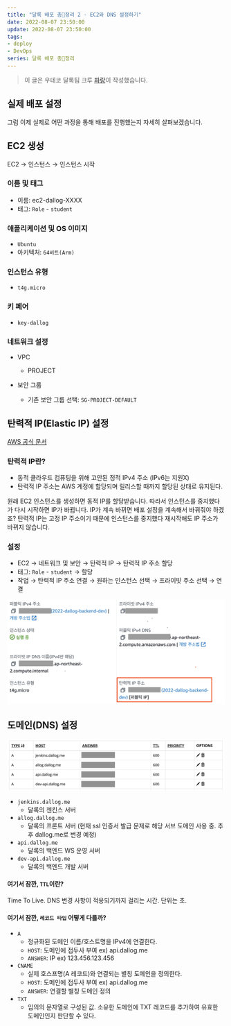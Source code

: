 ```yaml
---
title: "달록 배포 총🔫정리 2 - EC2와 DNS 설정하기"
date: 2022-08-07 23:50:00
update: 2022-08-07 23:50:00
tags:
- deploy
- DevOps
series: 달록 배포 총🔫정리
---
```


> 이 글은 우테코 달록팀 크루 [파랑](https://github.com/summerlunaa)이 작성했습니다.

## 실제 배포 설정

그럼 이제 실제로 어떤 과정을 통해 배포를 진행했는지 자세히 살펴보겠습니다.

## EC2 생성

EC2 → 인스턴스 → 인스턴스 시작

### 이름 및 태그

- 이름: ec2-dallog-XXXX
- 태그: `Role` - `student`

### 애플리케이션 및 OS 이미지

- `Ubuntu`
- 아키텍처: `64비트(Arm)`

### 인스턴스 유형

- `t4g.micro`

### 키 페어

- `key-dallog`

### 네트워크 설정

- VPC
  - PROJECT

- 보안 그룹
    - 기존 보안 그룹 선택: `SG-PROJECT-DEFAULT`

## 탄력적 IP(Elastic IP) 설정

[AWS 공식 문서](https://docs.aws.amazon.com/ko_kr/AWSEC2/latest/UserGuide/elastic-ip-addresses-eip.html)

### 탄력적 IP란?

- 동적 클라우드 컴퓨팅을 위해 고안된 정적 IPv4 주소 (IPv6는 지원X)
- 탄력적 IP 주소는 AWS 계정에 할당되며 릴리스할 때까지 할당된 상태로 유지된다.

원래 EC2 인스턴스를 생성하면 동적 IP를 할당받습니다. 따라서 인스턴스를 중지했다가 다시 시작하면 IP가 바뀝니다. IP가 계속 바뀌면 배포 설정을 계속해서 바꿔줘야 하겠죠? 탄력적 IP는 고정 IP 주소이기 때문에 인스턴스를 중지했다 재시작해도 IP 주소가 바뀌지 않습니다.

### 설정

- EC2 → 네트워크 및 보안 → 탄력적 IP → 탄력적 IP 주소 할당
- 태그: `Role` - `student` → 할당
- 작업 → 탄력적 IP 주소 연결 → 원하는 인스턴스 선택 → 프라이빗 주소 선택 → 연결

![](ec2.png)

## 도메인(DNS) 설정

![](dns.png)

- `jenkins.dallog.me`
    - 달록의 젠킨스 서버
- `allog.dallog.me`
    - 달록의 프론트 서버 (현재 ssl 인증서 발급 문제로 해당 서브 도메인 사용 중. 추후 dallog.me로 변경 예정)
- `api.dallog.me`
    - 달록의 백엔드 WS 운영 서버
- `dev-api.dallog.me`
    - 달록의 백엔드 개발 서버

#### 여기서 잠깐, `TTL`이란?

Time To Live. DNS 변경 사항이 적용되기까지 걸리는 시간. 단위는 초.

#### 여기서 잠깐, `레코드 타입` 어떻게 다를까?

- `A`
    - 정규화된 도메인 이름/호스트명을 IPv4에 연결한다.
    - `HOST`: 도메인에 접두사 부여   ex) api.dallog.me
    - `ANSWER`: IP   ex) 123.456.123.456
- `CNAME`
    - 실제 호스프명(A 레코드)와 연결되는 별칭 도메인을 정의한다.
    - `HOST`: 도메인에 접두사 부여   ex) api.dallog.me
    - `ANSWER`: 연결할 별칭 도메인 정의
- `TXT`
    - 임의의 문자열로 구성된 값. 소유한 도메인에 TXT 레코드를 추가하여 유효한 도메인인지 판단할 수 있다.
